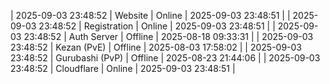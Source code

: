 | 2025-09-03 23:48:52 | Website | Online | 2025-09-03 23:48:51 |
| 2025-09-03 23:48:52 | Registration | Online | 2025-09-03 23:48:51 |
| 2025-09-03 23:48:52 | Auth Server | Offline | 2025-08-18 09:33:31 |
| 2025-09-03 23:48:52 | Kezan (PvE) | Offline | 2025-08-03 17:58:02 |
| 2025-09-03 23:48:52 | Gurubashi (PvP) | Offline | 2025-08-23 21:44:06 |
| 2025-09-03 23:48:52 | Cloudflare | Online | 2025-09-03 23:48:51 |
